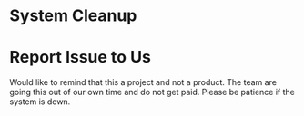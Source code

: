 
# System Cleanup

# Report Issue to Us

Would like to remind that this a project and not a product. The team are going this out of our own time and do not get paid. Please be patience if the system is down.
